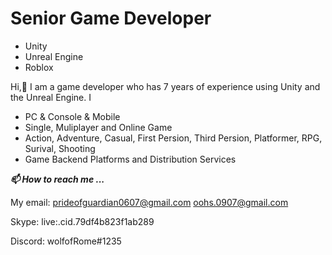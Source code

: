 # Senior Game Developer
- Unity
- Unreal Engine
- Roblox

Hi,👋 I am a game developer who has 7 years of experience using Unity and the Unreal Engine.
I 
* PC & Console & Mobile
* Single, Muliplayer and Online Game
* Action, Adventure, Casual, First Persion, Third Persion, Platformer, RPG, Surival, Shooting
* Game Backend Platforms and Distribution Services

***📫 How to reach me ...***

My email: prideofguardian0607@gmail.com oohs.0907@gmail.com

Skype: live:.cid.79df4b823f1ab289

Discord: wolfofRome#1235


